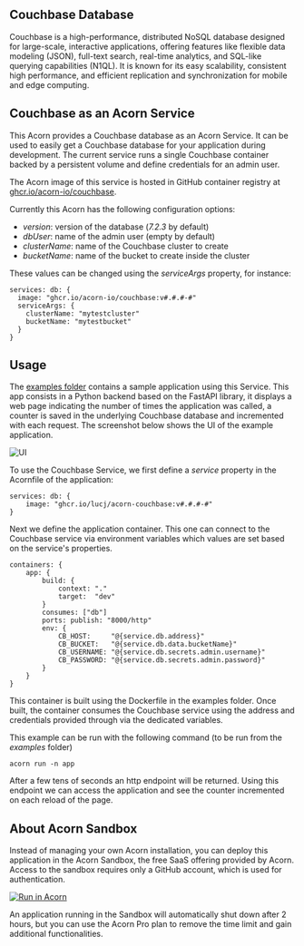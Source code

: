 ## Couchbase Database

Couchbase is a high-performance, distributed NoSQL database designed for large-scale, interactive applications, offering features like flexible data modeling (JSON), full-text search, real-time analytics, and SQL-like querying capabilities (N1QL). It is known for its easy scalability, consistent high performance, and efficient replication and synchronization for mobile and edge computing.

## Couchbase as an Acorn Service

This Acorn provides a Couchbase database as an Acorn Service. It can be used to easily get a Couchbase database for your application during development. The current service runs a single Couchbase container backed by a persistent volume and define credentials for an admin user.

The Acorn image of this service is hosted in GitHub container registry at [ghcr.io/acorn-io/couchbase](ghcr.io/acorn-io/couchbase). 

Currently this Acorn has the following configuration options:
- *version*: version of the database (*7.2.3* by default)
- *dbUser*: name of the admin user (empty by default)
- *clusterName*: name of the Couchbase cluster to create
- *bucketName*: name of the bucket to create inside the cluster

These values can be changed using the *serviceArgs* property, for instance:

```
services: db: {
  image: "ghcr.io/acorn-io/couchbase:v#.#.#-#"
  serviceArgs: {
    clusterName: "mytestcluster"
    bucketName: "mytestbucket"
  }
}
```

## Usage

The [examples folder](https://github.com/acorn-io/couchbase/tree/main/examples) contains a sample application using this Service. This app consists in a Python backend based on the FastAPI library, it displays a web page indicating the number of times the application was called, a counter is saved in the underlying Couchbase database and incremented with each request. The screenshot below shows the UI of the example application. 

![UI](./examples/images/ui.png)

To use the Couchbase Service, we first define a *service* property in the Acornfile of the application:

```
services: db: {
	image: "ghcr.io/lucj/acorn-couchbase:v#.#.#-#"
}
```

Next we define the application container. This one can connect to the Couchbase service via environment variables which values are set based on the service's properties.

```
containers: {
	app: {
		build: {
			context: "."
			target:  "dev"
		}
		consumes: ["db"]
		ports: publish: "8000/http"
		env: {
			CB_HOST:     "@{service.db.address}"
			CB_BUCKET:   "@{service.db.data.bucketName}"
			CB_USERNAME: "@{service.db.secrets.admin.username}"
			CB_PASSWORD: "@{service.db.secrets.admin.password}"
		}
	}
}
```

This container is built using the Dockerfile in the examples folder. Once built, the container consumes the Couchbase service using the address and credentials provided through via the dedicated variables.

This example can be run with the following command (to be run from the *examples* folder)

```
acorn run -n app
```

After a few tens of seconds an http endpoint will be returned. Using this endpoint we can access the application and see the counter incremented on each reload of the page.

## About Acorn Sandbox

Instead of managing your own Acorn installation, you can deploy this application in the Acorn Sandbox, the free SaaS offering provided by Acorn. Access to the sandbox requires only a GitHub account, which is used for authentication.

[![Run in Acorn](https://acorn.io/v1-ui/run/badge?image=ghcr.io+acorn-io+couchbase+examples:v%23.%23.%23-%23)](https://acorn.io/run/ghcr.io/acorn-io/couchbase/examples:v%23.%23.%23-%23)

An application running in the Sandbox will automatically shut down after 2 hours, but you can use the Acorn Pro plan to remove the time limit and gain additional functionalities.

